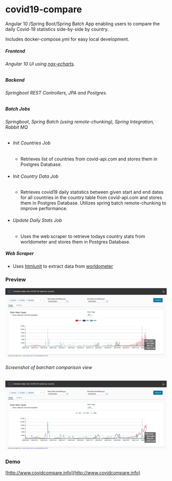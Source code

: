 # covid19-compare
Angular 10 /Spring Boot/Spring Batch App enabling users to compare the daily 
Covid-19 statistics side-by-side by country.

Includes docker-compose.yml for easy local development.

##### **Frontend**
###### Angular 10 UI using [ngx-echarts](https://github.com/swimlane/ngx-charts).
##### Backend
###### Springboot REST Controllers, JPA and Postgres. 
##### Batch Jobs
###### Springboot, Spring Batch (using remote-chunking), Spring Integration, Rabbit MQ
- ###### Init Countries Job
  - Retrieves list of countries from covid-api.com and stores them in
   Postgres Database.
- ###### Init Country Data Job
  - Retrieves covid19 daily statistics between given start and end dates 
  for all countries in the country table from covid-api.com and stores them in Postgres Database. Utilizes 
  spring batch remote-chunking to improve performance.
- ###### Update Daily Stats Job
  - Uses the web scraper to retrieve todays country stats from worldometer and stores 
  them in Postgres Database.

##### Web Scraper
- Uses [htmlunit](https://github.com/HtmlUnit/htmlunit) to extract data from [worldometer](https://www.worldometers.info/)
### Preview
![Bar Chart Image](docs/img/bar-chart.png "Screenshot Bar Chart")
###### Screenshot of barchart comparison view
![Line Chart Image](docs/img/line-chart.png "Screenshot Line Chart")

### Demo
[http://www.covidcompare.info](http://www.covidcompare.info)

